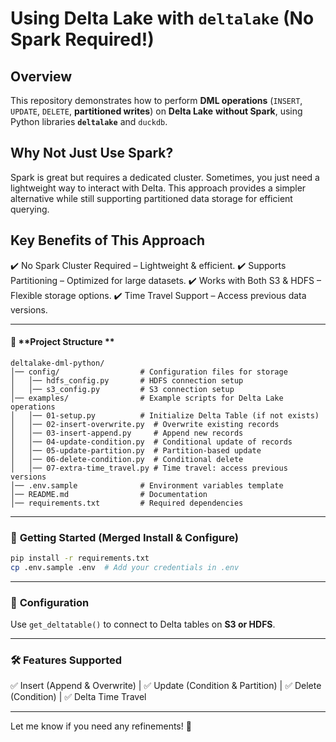# **Using Delta Lake with `deltalake` (No Spark Required!)**  

## **Overview**  
This repository demonstrates how to perform **DML operations** (`INSERT`, `UPDATE`, `DELETE`, **partitioned writes**) on **Delta Lake** **without Spark**, using Python libraries **`deltalake`** and `duckdb`.  

## **Why Not Just Use Spark?**  
Spark is great but requires a dedicated cluster.
Sometimes, you just need a lightweight way to interact with Delta.
This approach provides a simpler alternative while still supporting partitioned data storage for efficient querying.

## **Key Benefits of This Approach**  
✔️ No Spark Cluster Required – Lightweight & efficient.
✔️ Supports Partitioning – Optimized for large datasets.
✔️ Works with Both S3 & HDFS – Flexible storage options.
✔️ Time Travel Support – Access previous data versions.

---

#### 📂 **Project Structure **  
```
deltalake-dml-python/
│── config/                  # Configuration files for storage
│   │── hdfs_config.py       # HDFS connection setup
│   │── s3_config.py         # S3 connection setup
│── examples/                # Example scripts for Delta Lake operations
│   │── 01-setup.py          # Initialize Delta Table (if not exists)
│   │── 02-insert-overwrite.py  # Overwrite existing records
│   │── 03-insert-append.py     # Append new records
│   │── 04-update-condition.py  # Conditional update of records
│   │── 05-update-partition.py  # Partition-based update
│   │── 06-delete-condition.py  # Conditional delete
│   │── 07-extra-time_travel.py # Time travel: access previous versions
│── .env.sample              # Environment variables template
│── README.md                # Documentation
│── requirements.txt         # Required dependencies
```

---

### 🚀 **Getting Started** (Merged Install & Configure)  
```bash
pip install -r requirements.txt
cp .env.sample .env  # Add your credentials in .env
```

---

### 🔧 **Configuration** 
Use `get_deltatable()` to connect to Delta tables on **S3 or HDFS**.

---

### 🛠 **Features Supported** 
✅ Insert (Append & Overwrite) | ✅ Update (Condition & Partition) | ✅ Delete (Condition) | ✅ Delta Time Travel  

---

Let me know if you need any refinements! 🚀
